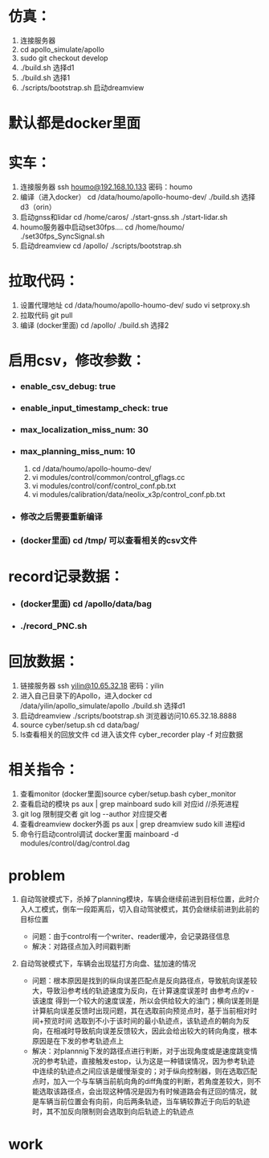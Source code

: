 # 仿真：
1. 连接服务器
2. cd apollo_simulate/apollo
3. sudo git checkout develop
4. ./build.sh 选择d1
5. ./build.sh 选择1
6. ./scripts/bootstrap.sh 启动dreamview

# 默认都是docker里面

# 实车：
1. 连接服务器 
   ssh houmo@192.168.10.133 密码：houmo
2. 编译（进入docker）
    cd /data/houmo/apollo-houmo-dev/
    ./build.sh 选择d3（orin）
3. 启动gnss和lidar
    cd /home/caros/
    ./start-gnss.sh
    ./start-lidar.sh
4. houmo服务器中启动set30fps....
    cd /home/houmo/
    ./set30fps_SyncSignal.sh
5. 启动dreamview
    cd /apollo/
    ./scripts/bootstrap.sh


# 拉取代码：
1. 设置代理地址
    cd /data/houmo/apollo-houmo-dev/
    sudo vi setproxy.sh
2. 拉取代码
    git pull
3. 编译
    (docker里面) cd /apollo/
    ./build.sh 选择2


# 启用csv，修改参数：
- ### enable_csv_debug: true
- ### enable_input_timestamp_check: true
- ### max_localization_miss_num: 30
- ### max_planning_miss_num: 10
    1. cd /data/houmo/apollo-houmo-dev/
    2. vi modules/control/common/control_gflags.cc
    3. vi modules/control/conf/control_conf.pb.txt
    4. vi modules/calibration/data/neolix_x3p/control_conf.pb.txt
- ### 修改之后需要重新编译
- ### (docker里面) cd /tmp/ 可以查看相关的csv文件


# record记录数据：
- ### (docker里面) cd /apollo/data/bag
- ### ./record_PNC.sh


# 回放数据：
1. 链接服务器
    ssh yilin@10.65.32.18  密码：yilin
2. 进入自己目录下的Apollo，进入docker
    cd /data/yilin/apollo_simulate/apollo
    ./build.sh  选择d1
3. 启动dreamview
    ./scripts/bootstrap.sh
    浏览器访问10.65.32.18.8888
4. 
    source cyber/setup.sh
    cd data/bag/
5. ls查看相关的回放文件
    cd 进入该文件
    cyber_recorder play -f 对应数据


# 相关指令：
1. 查看monitor
    (docker里面)source cyber/setup.bash
    cyber_monitor
2. 查看启动的模块
    ps aux | grep mainboard
    sudo kill 对应id //杀死进程
3. git log 限制提交者
    git log --author 对应提交者
4. 查看dreamview
    docker外面
    ps aux | grep dreamview
    sudo kill 进程id
5. 命令行启动control调试
    docker里面
    mainboard -d modules/control/dag/control.dag

# problem
1. 自动驾驶模式下，杀掉了planning模块，车辆会继续前进到目标位置，此时介入人工模式，倒车一段距离后，切入自动驾驶模式，其仍会继续前进到此前的目标位置
    - 问题：由于control有一个writer、reader缓冲，会记录路径信息
    - 解决：对路径点加入时间戳判断

2. 自动驾驶模式下，车辆会出现猛打方向盘、猛加速的情况
    - 问题：根本原因是找到的纵向误差匹配点是反向路径点，导致航向误差较大，导致沿参考线的轨迹速度为反向，在计算速度误差时 由参考点的v - 该速度 得到一个较大的速度误差，所以会供给较大的油门；横向误差则是计算航向误差反馈时出现问题，其在选取前向预览点时，基于当前相对时间+预览时间 选取到不小于该时间的最小轨迹点，该轨迹点的朝向为反向，在相减时导致航向误差反馈较大，因此会给出较大的转向角度，根本原因是在下发的参考轨迹点上
    - 解决：对plannnig下发的路径点进行判断，对于出现角度或是速度跳变情况的参考轨迹，直接触发estop，认为这是一种错误情况，因为参考轨迹中连续的轨迹点之间应该是缓慢渐变的；对于纵向控制器，则在选取匹配点时，加入一个与车辆当前航向角的diff角度的判断，若角度差较大，则不能选取该路径点，会出现这种情况是因为有时候道路会有迂回的情况，就是车辆当前位置会有向前，向后两条轨迹，当车辆较靠近于向后的轨迹时，其不加反向限制则会选取到向后轨迹上的轨迹点

# work
